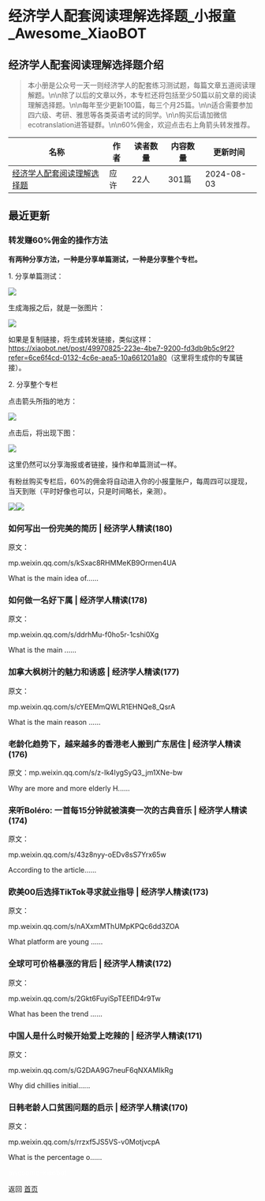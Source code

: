 # 经济学人配套阅读理解选择题_小报童_Awesome_XiaoBOT

## 经济学人配套阅读理解选择题介绍
> 本小册是公众号一天一则经济学人的配套练习测试题，每篇文章五道阅读理解题。\n\n除了以后的文章以外，本专栏还将包括至少50篇以前文章的阅读理解选择题。\n\n每年至少更新100篇，每三个月25篇。\n\n适合需要参加四六级、考研、雅思等各类英语考试的同学。\n\n购买后请加微信ecotranslation进答疑群。\n\n60%佣金，欢迎点击右上角箭头转发推荐。  
  


|名称|作者|读者数量|内容数量|更新时间|
|---|---|---|---|---|
|[经济学人配套阅读理解选择题](https://xiaobot.net/p/remotecoder?refer=0b133df9-27dc-423b-8101-639049001c13)|应许|22人|301篇|2024-08-03|

## 最近更新
### 转发赚60%佣金的操作方法

**有两种分享方法，一种是分享单篇测试，一种是分享整个专栏。**

1\. 分享单篇测试：

![](https://static.xiaobot.net/file/2024-08-03/365239/3fa940b5210d0ae22e3a0b16cdfa684e.png)

生成海报之后，就是一张图片：

![](https://static.xiaobot.net/file/2024-08-03/365239/42202ff90d5580be4346ab710f0f70bb.png)

如果是复制链接，将生成转发链接，类似这样：<https://xiaobot.net/post/49970825-223e-4be7-9200-fd3db9b5c9f2?refer=6ce6f4cd-0132-4c6e-aea5-10a661201a80>（这里将生成你的专属链接）。

2\. 分享整个专栏

点击箭头所指的地方：

![](https://static.xiaobot.net/file/2024-08-03/365239/d744f8863dde1fc838f8dbeefc5f07a0.png)

点击后，将出现下图：

![](https://static.xiaobot.net/file/2024-08-03/365239/22995c78d4e8d0eda3adcac8d1938736.png)

这里仍然可以分享海报或者链接，操作和单篇测试一样。

有粉丝购买专栏后，60%的佣金将自动进入你的小报童账户，每周四可以提现，当天到账（平时好像也可以，只是时间略长，亲测）。

![](https://static.xiaobot.net/file/2024-08-03/365239/dd24c1eec5e1d41d98ed7bfb91b76fee.png)![](https://static.xiaobot.net/file/2024-08-03/365239/21614b7a32c0f895caa7bd506a1fd45d.png)

### 如何写出一份完美的简历 | 经济学人精读(180)

原文：

mp.weixin.qq.com/s/kSxac8RHMMeKB9Ormen4UA

What is the main idea of......

### 如何做一名好下属 | 经济学人精读(178)

原文：

mp.weixin.qq.com/s/ddrhMu-f0ho5r-1cshi0Xg

What is the main ......

### 加拿大枫树汁的魅力和诱惑 | 经济学人精读(177)

原文：

mp.weixin.qq.com/s/cYEEMmQWLR1EHNQe8_QsrA

What is the main reason ......

### 老龄化趋势下，越来越多的香港老人搬到广东居住 | 经济学人精读(176)

原文：mp.weixin.qq.com/s/z-Ik4IygSyQ3_jm1XNe-bw

Why are more and more elderly H......

### 来听Boléro: 一首每15分钟就被演奏一次的古典音乐 | 经济学人精读(174)

原文：

mp.weixin.qq.com/s/43z8nyy-oEDv8sS7Yrx65w

According to the article......

### 欧美00后选择TikTok寻求就业指导 | 经济学人精读(173)

原文：

mp.weixin.qq.com/s/nAXxmMThUMpKPQc6dd3ZOA

What platform are young ......

### 全球可可价格暴涨的背后 | 经济学人精读(172)

原文：

mp.weixin.qq.com/s/2Gkt6FuyiSpTEEflD4r9Tw

What has been the trend ......

### 中国人是什么时候开始爱上吃辣的 | 经济学人精读(171)

原文：

mp.weixin.qq.com/s/G2DAA9G7neuF6qNXAMIkRg

Why did chillies initial......

### 日韩老龄人口贫困问题的启示 | 经济学人精读(170)

原文：

mp.weixin.qq.com/s/rrzxf5JS5VS-v0MotjvcpA

What is the percentage o......


<a href="https://github.com/Reno9527/awesome-xiaobot" style="color: white; text-decoration: none;">awesome-xiaobot</a>

返回 [首页](../README.md)
